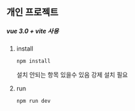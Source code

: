 ## 개인 프로젝트

##### vue 3.0 + vite 사용

1. install

   `npm install`

   설치 안되는 항목 있을수 있음 강제 설치 필요

2. run

   `npm run dev`
